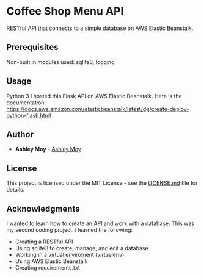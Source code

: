 # Coffee Shop Menu API

RESTful API that connects to a simple database on AWS Elastic Beanstalk.

## Prerequisites
Non-built in modules used: sqlite3, logging

## Usage

Python 3
I hosted this Flask API on AWS Elastic Beanstalk. Here is the documentation:
https://docs.aws.amazon.com/elasticbeanstalk/latest/dg/create-deploy-python-flask.html

## Author

* **Ashley Moy** - [Ashley Moy](https://github.com/ashleymoy)

## License

This project is licensed under the MIT License - see the [LICENSE.md](LICENSE.md) file for details.

## Acknowledgments

I wanted to learn how to create an API and work with a database. This was my second coding project. I learned the following:

- Creating a RESTful API
- Using sqlite3 to create, manage, and edit a database
- Working in a virtual enviroment (virtualenv)
- Using AWS Elastic Beanstalk
- Creating requirements.txt
